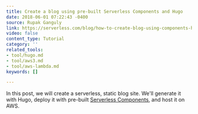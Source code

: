 ```yaml
---
title: Create a blog using pre-built Serverless Components and Hugo
date: 2018-06-01 07:22:43 -0400
source: Rupak Ganguly
link: https://serverless.com/blog/how-to-create-blog-using-components-hugo/
video: false
content_type: Tutorial
category: ''
related_tools:
- tool/hugo.md
- tool/aws3.md
- tool/aws-lambda.md
keywords: []

---
```

In this post, we will create a serverless, static blog site. We'll generate it with Hugo, deploy it with pre-built [Serverless Components](https://serverless.com/blog/what-are-serverless-components-how-use/), and host it on AWS.